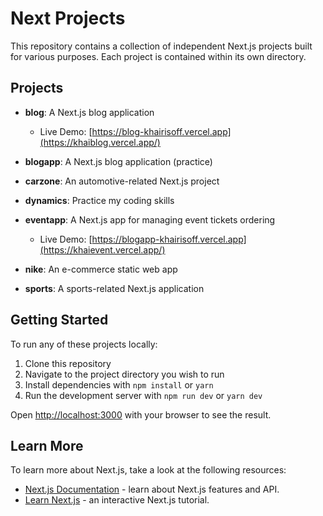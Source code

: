 # Next Projects

This repository contains a collection of independent Next.js projects built for various purposes. Each project is contained within its own directory.

## Projects

- **blog**: A Next.js blog application
  - Live Demo: [https://blog-khairisoff.vercel.app](https://khaiblog.vercel.app/)
    
- **blogapp**: A Next.js blog application (practice)

  
- **carzone**: An automotive-related Next.js project
  
- **dynamics**: Practice my coding skills
  
- **eventapp**: A Next.js app for managing event tickets ordering
  - Live Demo: [https://blogapp-khairisoff.vercel.app](https://khaievent.vercel.app/)
  
- **nike**: An e-commerce static web app
  
- **sports**: A sports-related Next.js application

## Getting Started

To run any of these projects locally:

1. Clone this repository 
2. Navigate to the project directory you wish to run
3. Install dependencies with `npm install` or `yarn`
4. Run the development server with `npm run dev` or `yarn dev`

Open [http://localhost:3000](http://localhost:3000) with your browser to see the result.

## Learn More

To learn more about Next.js, take a look at the following resources:

- [Next.js Documentation](https://nextjs.org/docs) - learn about Next.js features and API.
- [Learn Next.js](https://nextjs.org/learn) - an interactive Next.js tutorial.

